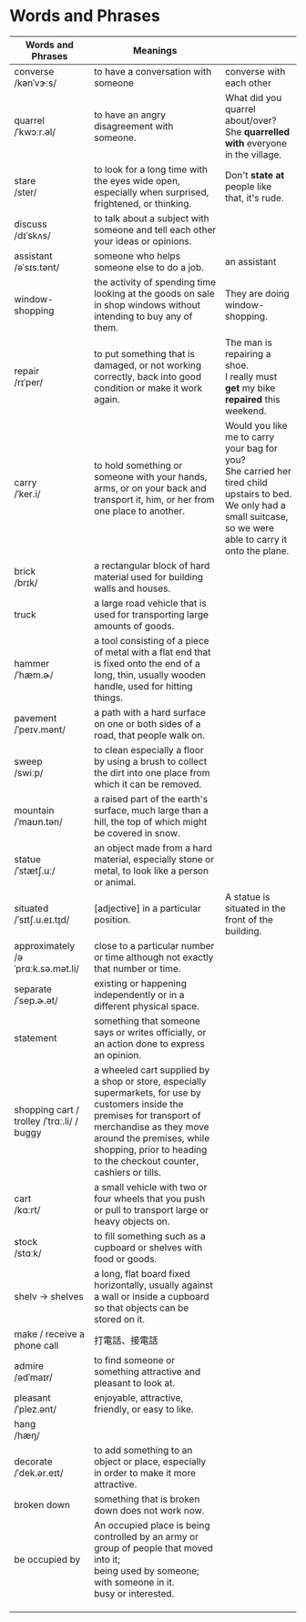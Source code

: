 # Words and Phrases

| Words and Phrases | Meanings ||
| --- | --- | --- |
| converse<br/>/kənˈvɝːs/ | to have a conversation with someone | converse with each other |
| quarrel<br/>/ˈkwɔːr.əl/ | to have an angry disagreement with someone. | What did you quarrel about/over?<br/>She **quarrelled with** everyone in the village. |
| stare<br/>/ster/ | to look for a long time with the eyes wide open, especially when surprised, frightened, or thinking. | Don't **state at** people like that, it's rude. |
| discuss<br/>/dɪˈskʌs/ | to talk about a subject with someone and tell each other your ideas or opinions. ||
| assistant<br/>/əˈsɪs.tənt/ | someone who helps someone else to do a job. | an assistant |
| window-shopping | the activity of spending time looking at the goods on sale in shop windows without intending to buy any of them. | They are doing window-shopping. |
| repair<br/>/rɪˈper/ | to put something that is damaged, or not working correctly, back into good condition or make it work again. | The man is repairing a shoe.<br/>I really must **get** my bike **repaired** this weekend. |
| carry<br/>/ˈker.i/ | to hold something or someone with your hands, arms, or on your back and transport it, him, or her from one place to another. | Would you like me to carry your bag for you?<br/>She carried her tired child upstairs to bed.<br/>We only had a small suitcase, so we were able to carry it onto the plane. |
| brick<br/>/brɪk/ | a rectangular block of hard material used for building walls and houses. ||
| truck | a large road vehicle that is used for transporting large amounts of goods. ||
| hammer<br/>/ˈhæm.ɚ/ | a tool consisting of a piece of metal with a flat end that is fixed onto the end of a long, thin, usually wooden handle, used for hitting things. ||
| pavement<br/>/ˈpeɪv.mənt/ | a path with a hard surface on one or both sides of a road, that people walk on. ||
| sweep<br/>/swiːp/ | to clean especially a floor by using a brush to collect the dirt into one place from which it can be removed. ||
| mountain<br/>/ˈmaʊn.tən/ | a raised part of the earth's surface, much large than a hill, the top of which might be covered in snow. ||
| statue<br/>/ˈstætʃ.uː/ | an object made from a hard material, especially stone or metal, to look like a person or animal. ||
| situated<br/>/ˈsɪtʃ.u.eɪ.t̬ɪd/ | [adjective] in a particular position. | A statue is situated in the front of the building. |
| approximately<br/>/əˈprɑːk.sə.mət.li/ | close to a particular number or time although not exactly that number or time. ||
| separate<br/>/ˈsep.ɚ.ət/ | existing or happening independently or in a different physical space. ||
| statement | something that someone says or writes officially, or an action done to express an opinion. ||
| shopping cart / trolley /ˈtrɑː.li/ / buggy | a wheeled cart supplied by a shop or store, especially supermarkets, for use by customers inside the premises for transport of merchandise as they move around the premises, while shopping, prior to heading to the checkout counter, cashiers or tills. ||
| cart<br/>/kɑːrt/ | a small vehicle with two or four wheels that you push or pull to transport large or heavy objects on. ||
| stock<br/>/stɑːk/ | to fill something such as a cupboard or shelves with food or goods. ||
| shelv -> shelves | a long, flat board fixed horizontally, usually against a wall or inside a cupboard so that objects can be stored on it. ||
| make / receive a phone call | 打電話、接電話 ||
| admire<br/>/ədˈmaɪr/ | to find someone or something attractive and pleasant to look at. ||
| pleasant<br/>/ˈplez.ənt/ | enjoyable, attractive, friendly, or easy to like. ||
| hang<br/>/hæŋ/ |  ||
| decorate<br/>/ˈdek.ər.eɪt/ | to add something to an object or place, especially in order to make it more attractive. ||
| broken down | something that is broken down does not work now. ||
| be occupied by | An occupied place is being controlled by an army or group of people that moved into it;<br/>being used by someone; with someone in it.<br/>busy or interested. ||
|  |  ||
|  |  ||
|  |  ||